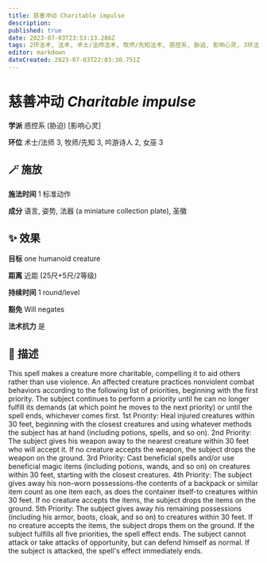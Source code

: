 ```yaml
---
title: 慈善冲动 Charitable impulse
description: 
published: true
date: 2023-07-03T23:53:13.286Z
tags: 2环法术, 法术, 术士/法师法术, 牧师/先知法术, 惑控系, 胁迫, 影响心灵, 3环法术, 女巫法术, 吟游诗人法术
editor: markdown
dateCreated: 2023-07-03T22:03:30.751Z
---
```


# **慈善冲动** *Charitable impulse*

**学派** 惑控系 (胁迫) \[影响心灵\] 

**环位** 术士/法师 3, 牧师/先知 3, 吟游诗人 2, 女巫 3

## 🪄 施放

**施法时间** 1 标准动作

**成分** 语言, 姿势, 法器 (a miniature collection plate), 圣徽

## ✨ 效果 

**目标** one humanoid creature 

**距离** 近距 (25尺+5尺/2等级)  

**持续时间** 1 round/level 

**豁免** Will negates

**法术抗力** 是

## 📖 描述

This spell makes a creature more charitable, compelling it to aid others rather than use violence. An affected creature practices nonviolent combat behaviors according to the following list of priorities, beginning with the first priority. The subject continues to perform a priority until he can no longer fulfill its demands (at which point he moves to the next priority) or until the spell ends, whichever comes first.  1st Priority: Heal injured creatures within 30 feet, beginning with the closest creatures and using whatever methods the subject has at hand (including potions, spells, and so on).  2nd Priority: The subject gives his weapon away to the nearest creature within 30 feet who will accept it. If no creature accepts the weapon, the subject drops the weapon on the ground.  3rd Priority: Cast beneficial spells and/or use beneficial magic items (including potions, wands, and so on) on creatures within 30 feet, starting with the closest creatures.  4th Priority: The subject gives away his non-worn possessions-the contents of a backpack or similar item count as one item each, as does the container itself-to creatures within 30 feet. If no creature accepts the items, the subject drops the items on the ground.  5th Priority: The subject gives away his remaining possessions (including his armor, boots, cloak, and so on) to creatures within 30 feet. If no creature accepts the items, the subject drops them on the ground.  If the subject fulfills all five priorities, the spell effect ends. The subject cannot attack or take attacks of opportunity, but can defend himself as normal. If the subject is attacked, the spell's effect immediately ends.
    